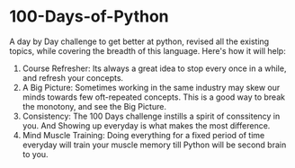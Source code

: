 # 100-Days-of-Python
A day by Day challenge to get better at python, revised all the existing topics, while covering the breadth of this language. 
Here's how it will help: 
1. Course Refresher: Its always a great idea to stop every once in a while, and refresh your concepts.
2. A Big Picture: Sometimes working in the same industry may skew our minds towards few oft-repeated concepts. This is a good way to break the monotony, and see the Big Picture.
3. Consistency: The 100 Days challenge instills a spirit of conssitency in you. And Showing up everyday is what makes the most difference. 
4. Mind Muscle Training: Doing everything for a fixed period of time everyday will train your muscle memory till Python will be second brain to you. 
